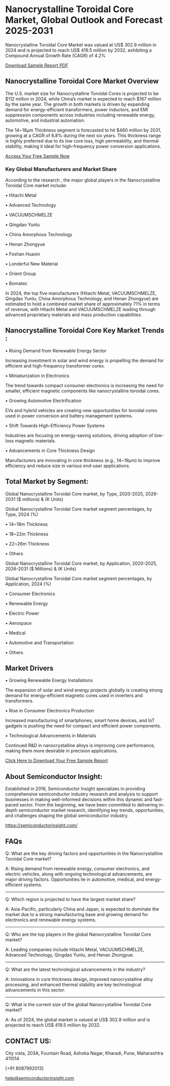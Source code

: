 <h1>Nanocrystalline Toroidal Core Market, Global Outlook and Forecast 2025-2031</h1>

Nanocrystalline Toroidal Core Market was valued at US$ 302.9 million in 2024 and is projected to reach US$ 419.5 million by 2032, exhibiting a Compound Annual Growth Rate (CAGR) of 4.2%

[Download Sample Report PDF](https://semiconductorinsight.com/download-sample-report/?product_id=88010)

<h2>Nanocrystalline Toroidal Core Market Overview</h2>

The U.S. market size for Nanocrystalline Toroidal Cores is projected to be $112 million in 2024, while China’s market is expected to reach $167 million by the same year. The growth in both markets is driven by expanding demand for energy-efficient transformers, power inductors, and EMI suppression components across industries including renewable energy, automotive, and industrial automation.

The 14~18μm Thickness segment is forecasted to hit $460 million by 2031, growing at a CAGR of 6.8% during the next six years. This thickness range is highly preferred due to its low core loss, high permeability, and thermal stability, making it ideal for high-frequency power conversion applications.

[Access Your Free Sample Now](https://semiconductorinsight.com/report/nanocrystalline-toroidal-core-market/)

<h3>Key Global Manufacturers and Market Share</h3>

According to the research , the major global players in the Nanocrystalline Toroidal Core market include:

•	Hitachi Metal

•	Advanced Technology

•	VACUUMSCHMELZE

•	Qingdao Yunlu

•	China Amorphous Technology

•	Henan Zhongyue

•	Foshan Huaxin

•	Londerful New Material

•	Orient Group

•	Bomatec

In 2024, the top five manufacturers (Hitachi Metal, VACUUMSCHMELZE, Qingdao Yunlu, China Amorphous Technology, and Henan Zhongyue) are estimated to hold a combined market share of approximately 71% in terms of revenue, with Hitachi Metal and VACUUMSCHMELZE leading through advanced proprietary materials and mass production capabilities.

<h2>Nanocrystalline Toroidal Core Key Market Trends  :</h2>

•	Rising Demand from Renewable Energy Sector

Increasing investment in solar and wind energy is propelling the demand for efficient and high-frequency transformer cores.

•	Miniaturization in Electronics

The trend towards compact consumer electronics is increasing the need for smaller, efficient magnetic components like nanocrystalline toroidal cores.

•	Growing Automotive Electrification

EVs and hybrid vehicles are creating new opportunities for toroidal cores used in power conversion and battery management systems.

•	Shift Towards High-Efficiency Power Systems

Industries are focusing on energy-saving solutions, driving adoption of low-loss magnetic materials.

•	Advancements in Core Thickness Design

Manufacturers are innovating in core thickness (e.g., 14~18µm) to improve efficiency and reduce size in various end-user applications.

<h2>Total Market by Segment:</h2>

Global Nanocrystalline Toroidal Core market, by Type, 2020-2025, 2026-2031 ($ millions) & (K Units)

Global Nanocrystalline Toroidal Core market segment percentages, by Type, 2024 (%)

•	14~18m Thickness

•	18~22m Thickness

•	22~26m Thickness

•	Others

Global Nanocrystalline Toroidal Core market, by Application, 2020-2025, 2026-2031 ($ Millions) & (K Units)

Global Nanocrystalline Toroidal Core market segment percentages, by Application, 2024 (%)

•	Consumer Electronics

•	Renewable Energy

•	Electric Power

•	Aerospace

•	Medical

•	Automotive and Transportation

•	Others

<h2>Market Drivers</h2>

•	Growing Renewable Energy Installations

The expansion of solar and wind energy projects globally is creating strong demand for energy-efficient magnetic cores used in inverters and transformers.

•	Rise in Consumer Electronics Production

Increased manufacturing of smartphones, smart home devices, and IoT gadgets is pushing the need for compact and efficient power components.

•	Technological Advancements in Materials

Continued R&D in nanocrystalline alloys is improving core performance, making them more desirable in precision applications.

[Click Here to Download Your Free Sample Report ](https://semiconductorinsight.com/report/nanocrystalline-toroidal-core-market/)

<h2>About Semiconductor Insight:</h2>

Established in 2016, Semiconductor Insight specializes in providing comprehensive semiconductor industry research and analysis to support businesses in making well-informed decisions within this dynamic and fast-paced sector. From the beginning, we have been committed to delivering in-depth semiconductor market research, identifying key trends, opportunities, and challenges shaping the global semiconductor industry.

https://semiconductorinsight.com/

<h2>FAQs</h2>

Q: What are the key driving factors and opportunities in the Nanocrystalline Toroidal Core market?

A: Rising demand from renewable energy, consumer electronics, and electric vehicles, along with ongoing technological advancements, are major driving factors. Opportunities lie in automotive, medical, and energy-efficient systems.

________________________________________

Q: Which region is projected to have the largest market share?

A: Asia-Pacific, particularly China and Japan, is expected to dominate the market due to a strong manufacturing base and growing demand for electronics and renewable energy systems.

________________________________________

Q: Who are the top players in the global Nanocrystalline Toroidal Core market?

A: Leading companies include Hitachi Metal, VACUUMSCHMELZE, Advanced Technology, Qingdao Yunlu, and Henan Zhongyue.

________________________________________

Q: What are the latest technological advancements in the industry?

A: Innovations in core thickness design, improved nanocrystalline alloy processing, and enhanced thermal stability are key technological advancements in this sector.

________________________________________

Q: What is the current size of the global Nanocrystalline Toroidal Core market?

A: As of 2024, the global market is valued at US$ 302.9 million and is projected to reach US$ 419.5 million by 2032.

<h2>CONTACT US:</h2>

City vista, 203A, Fountain Road, Ashoka Nagar, Kharadi, Pune, Maharashtra 411014

[+91 8087992013]

help@semiconductorinsight.com
